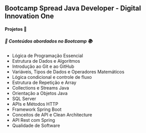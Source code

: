 ## Bootcamp Spread Java Developer - Digital Innovation One

#### Projetos :file_folder:

##### :memo: Conteúdos abordados no Bootcamp :books:

* Lógica de Programação Essencial
* Estrutura de Dados e Algoritmos
* Introdução ao Git e ao GitHub
* Variáveis, Tipos de Dados e Operadores Matemáticos
* Lógica condicional e controle de fluxo
* Estrutura de Repetição e Array
* Collections e Streams Java
* Orientação a Objetos Java
* SQL Server
* APIs e Métodos HTTP
* Framework Spring Boot
* Conceitos de API e Clean Architecture
* API Rest com Spring
* Qualidade de Software
